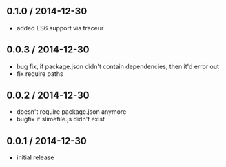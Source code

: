 0.1.0 / 2014-12-30
------------------
- added ES6 support via traceur

0.0.3 / 2014-12-30
------------------
- bug fix, if package.json didn't contain dependencies, then it'd error out
- fix require paths

0.0.2 / 2014-12-30
------------------
- doesn't require package.json anymore
- bugfix if slimefile.js didn't exist

0.0.1 / 2014-12-30
------------------
- initial release
